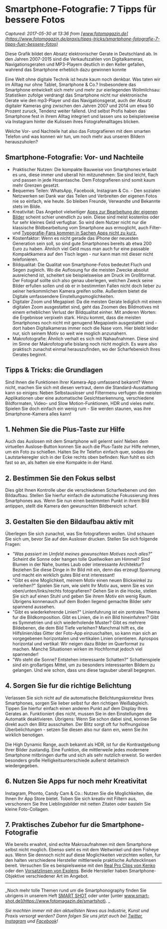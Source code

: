 # Smartphone-Fotografie: 7 Tipps für bessere Fotos

_Captured: 2017-05-30 at 13:36 from [www.fotomagazin.de](https://www.fotomagazin.de/praxis/tipps-tricks/smartphone-fotografie-7-tipps-fuer-bessere-fotos)_

Diese Grafik bildet den Absatz elektronischer Gerate in Deutschland ab. In den Jahren 2007-2015 sind die Verkaufszahlen von Digitalkameras, Navigationsgeraten und MP3-Playern deutlich in den Keller gefallen, wahrend das Smartphone erheblich dazu gewinnen konnte

Eine Welt ohne digitale Technik ist heute kaum noch denkbar. Was taten wir im Alltag nur ohne Tablet, Smartphone & Co.? Insbesondere das Smartphone entwickelt sich mehr und mehr zur eierlegenden Wollmilchsau: Statistiken zufolge verdrangt das Smartphone nicht nur elektronische Gerate wie den mp3-Player und das Navigationsgerat, auch der Absatz digitaler Kameras ging zwischen den Jahren 2007 und 2014 um etwa 50 Prozent zuruck, Tendenz weiter fallend. Und selbst Profis haben das Smartphone fest in ihrem Alltag integriert und lassen uns so beispielsweise via Instagram hinter die Kulissen ihres Fotografenalltages blicken.

Welche Vor- und Nachteile hat also das Fotografieren mit dem smarten Telefon und was konnen wir tun, um noch mehr aus unseren Bildern herauszuholen?

## Smartphone-Fotografie: Vor- und Nachteile

  * Praktischer Nutzen: Die kompakte Bauweise von Smartphones erlaubt es uns, diese immer und uberall hin mitzunehmen: Sie sind leicht, flach und passen in jede Hosentasche. Dem Fotografieren sind somit kaum mehr Grenzen gesetzt.
  * Bequemes Teilen: WhatsApp, Facebook, Instagram & Co. - Den sozialen Netzwerken sei Dank war das Teilen und Verbreiten der eigenen Fotos nie so einfach, wie heute. So bleiben Freunde, Verwandte und Bekannte stets im Bilde.
  * Kreativitat: Das Angebot vielseitiger [Apps zur Bearbeitung der eigenen Bilder](https://www.fotomagazin.de/praxis/tipps-tricks/prisma-app-der-hype-um-die-foto-app-made-russia) scheint schier unendlich zu sein. Diese sind meist kostenlos oder fur sehr kleines Geld verfugbar. So wird dem Nutzer nicht nur die klassische Bildbearbeitung vom Smartphone aus ermoglicht, auch Filter- und [Typografie-Fans kommen in Sachen Apps nicht zu kurz.](https://www.fotomagazin.de/praxis/tipps-tricks/diese-foto-apps-setzen-ihren-text-ins-bild)
  * Kostenfaktor: Wenn es nicht gerade das iPhone der neuesten Generation sein soll, so sind gute Smartphones bereits ab etwa 200 Euro zu haben. Ähnlich viel Geld muss man auch fur eine passable Kompaktkamera auf den Tisch legen - nur kann man mit dieser nicht telefonieren.
  * Bildqualitat: Die Qualitat von Smartphone-Fotos bedeutet Fluch und Segen zugleich. Wo die Auflosung fur die meisten Zwecke absolut ausreichend ist, scheitert sie beispielsweise am Druck im Großformat. Der Fotograf sollte sich also genau uberlegen, welchen Zweck seine Bilder erfullen sollen und ob er in bestimmten Fallen nicht doch lieber zu seiner herkommlichen Kamera greifen sollte. Außerdem bietet die Digitale umfassendere Einstellungsmoglichkeiten.
  * Digitaler Zoom und Megapixel: Da die meisten Gerate lediglich mit einem digitalen Zoom ausgestattet sind, geht das Zoomen des Bildmotives mit einem erheblichen Verlust der Bildqualitat einher. Mit anderen Worten: die Ergebnisse verpixeln stark. Hinzu kommt, dass die meisten Smartphones noch nicht mit genugend Megapixeln ausgestattet sind - dort haben Digitalkameras immer noch die Nase vorn. Hier bleibt leider nur, sich seinem Motiv so weit wie moglich anzunahern.
  * Makrofotografie: Ähnlich verhalt es sich mit Nahaufnahmen. Diese sind im Sinne der Makrofotografie bislang noch nicht moglich. Es ware also praktisch zunachst einmal herauszufinden, wo der Scharfebereich Ihres Gerates beginnt. 

## Tipps & Tricks: die Grundlagen

Sind Ihnen die Funktionen Ihrer Kamera-App umfassend bekannt? Wenn nicht, machen Sie sich mit diesen vertraut, denn die Standard-Ausstattung kann so einiges: Neben Selbstausloser und Filtermenu verfugen die meisten Applikationen uber eine automatische Gesichtserkennung, verschiedene Bildformaten, Video- und Slow Motion-Funktionen, HDR und vieles mehr. Spielen Sie doch einfach ein wenig rum - Sie werden staunen, was ihre Smartphone-Kamera alles kann!

## 1\. Nehmen Sie die Plus-Taste zur Hilfe

Auch das Auslosen mit dem Smartphone will gelernt sein! Neben dem virtuellen Auslose-Button konnen Sie auch die Plus-Taste zur Hilfe nehmen, um ein Foto zu schießen. Halten Sie Ihr Telefon einfach quer, sodass die Lautstarkeregler sich in der Ecke rechts oben befinden: Nun fuhlt es sich fast so an, als hatten sie eine Kompakte in der Hand.

## 2\. Bestimmen Sie den Fokus selbst

Dies gibt Ihnen Kontrolle uber die verschiedenen Scharfeebenen und den Bildaufbau. Stellen Sie hierfur einfach die automatische Fokussierung ihres Smartphones aus. Wenn Sie nun einen bestimmten Punkt in ihrem Bild antippen, stellt die Kamera den gewunschten Bildbereich scharf.

## 3\. Gestalten Sie den Bildaufbau aktiv mit

Überlegen Sie sich zunachst, was Sie fotografieren wollen. Und schauen Sie sich um, bevor Sie auf den Ausloser drucken. Stellen Sie sich folgende Fragen:

  * _"Was passiert im Umfeld meines gewunschten Motives noch alles?"_ Scheint die Sonne oder hangen tolle Quellwolken am Himmel? Sind Blumen in der Nahe, buntes Laub oder interessante Architektur? Beziehen Sie diese Dinge in Ihr Bild mit ein, denn das erzeugt Spannung und macht ein wirklich gutes Bild erst interessant!
  * "Gibt es eine Moglichkeit, meinem Motiv einen neuen Blickwinkel zu verleihen?" Spielen Sie rum, wie sieht Ihr Motiv aus, wenn Sie es von oben/unten/links/rechts fotografieren? Gehen Sie in die Hocke, stellen Sie sich auf einen Stuhl und geben Sie ihrem Motiv ein wenig Raum. Übrigens konnenauch auf dem Boden liegend gemachte Bilder sehr spannend aussehen.
  * "Gibt es wiederkehrende Linien?" Linienfuhrung ist ein zentrales Thema fur die Bildkomposition. Gibt es Linien, die in ein Bild hineinfuhren? Gibt es Symmetrien und sich wiederholende Muster? Gibt es mehrere Bildebenen, die dem Bild Tiefe verleihen? Manchmal hilft es, die Hilfslinien/das Gitter der Foto-App einzuschalten, so kann man sich an vorgegebenen horizontalen und vertikalen Linien orientieren. Aprospos horizontal und vertikal: Wir neigen dazu Bilder im Querformat zu machen. Manche Situationen wirken im Hochformat jedoch viel spannender!
  * "Wo steht die Sonne? Entstehen interessante Schatten?" Schattenspiele sind ein großartiges Mittel, um zu besonders interessanten Bildern zu gelangen. Und wie schon, dass uns diese tagsuber uberall begegnen. 

## 4\. Sorgen Sie fur die richtige Belichtung

Verlassen Sie sich nicht auf die automatische Belichtungskorrektur Ihres Smartphones, sorgen Sie lieber selbst fur den richtigen Weißabgleich. Tippen Sie hierfur einfach einen anderen Punkt auf dem Display Ihres Gerates an. Funktioniert dies nicht, mussen Sie in den Einstellungen die Automatik deaktivieren. Übrigens: Wenn Sie schon dabei sind, konnen Sie direkt auch den Blitz ausschalten. Der Blitz sorgt oft fur hoffnungslose Überbelichtungen - setzen Sie diesen also nur dann ein, wenn Sie ihn wirklich benotigen.

Die High Dynamic Range, auch bekannt als HDR, ist fur die Kontrastgebung Ihrer Bilder zustandig. Eine Funktion, die mittlerweile jedes modernere Smartphone mitbringen durfte und sich als sehr nutzlich erweist. So werden besonders große Helligkeitsunterschiede außerst detailreich wiedergegeben.

## 6\. Nutzen Sie Apps fur noch mehr Kreativitat

Instagram, Phonto, Candy Cam & Co.: Nutzen Sie die Moglichkeiten, die Ihnen Ihr App Store bietet. Toben Sie sich kreativ mit Filtern aus, verschonern Sie Ihre Lieblingsbilder mit netten Zitaten oder basteln Sie kleine Foto-Collagen.

## 7\. Praktisches Zubehor fur die Smartphone-Fotografie

Wie bereits erwahnt, sind echte Makroaufnahmen mit dem Smartphone selbst nicht moglich. Ebenso sieht es mit dem Weitwinkel und dem Fisheye aus. Wenn Sie dennoch nicht auf diese Moglichkeiten verzichten wollen, fur den halten verschiedene Hersteller mittlerweile praktische Aufstecklinsen bereit. Versuchen Sie es beispielsweise mit den [Real Pro Clips von Kenko](https://www.fotomagazin.de/technik/news/smartphone-objektive-von-kenko) oder den [Vorsatzlinsen von Exolens](https://www.fotomagazin.de/technik/zeiss-und-fellowes-kuendigen-vorsatzlinsen-fuer-smartphones). Beide Hersteller haben Smartphone-Objektive verschiedener Art im Angebot.

_________________________

_Noch mehr tolle Themen rund um die Smartphonography finden Sie ubrigens in unserem Heft [SMART SHOT](https://www.fotomagazin.de/heft/smart-shot-fotografieren-mit-smartphone-tablet) oder unter [unter www.smart-shot.de](https://www.fotomagazin.de/smartshot). _

_Sie mochten immer mit den aktuellsten News aus Industrie, Kunst und Praxis versorgt werden? Dann folgen Sie uns jetzt auch bei [Twitter](https://twitter.com/fotoMAGAZIN_de), [Instagram](https://www.instagram.com/fotomagazin_de/) und [Facebook](https://www.facebook.com/fotoMAGAZIN/?ref=hl)!_
